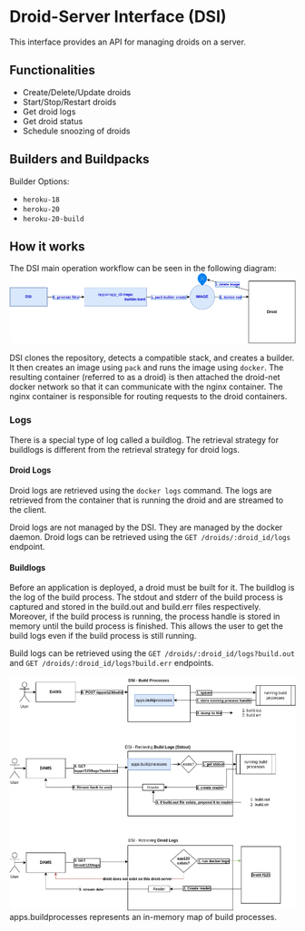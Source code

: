 # Droid-Server Interface (DSI)

This interface provides an API for managing droids on a server.

## Functionalities

- Create/Delete/Update droids
- Start/Stop/Restart droids
- Get droid logs
- Get droid status
- Schedule snoozing of droids

## Builders and Buildpacks

Builder Options:

- `heroku-18`
- `heroku-20`
- `heroku-20-build`

## How it works

The DSI main operation workflow can be seen in the following diagram:
![](docs/dsi-in-action.png)

DSI clones the repository, detects a compatible stack, and creates a builder. It then creates an image using `pack` and
runs the image using `docker`. The resulting container (referred to as a droid) is then attached the droid-net docker
network so that it can communicate with the nginx container. The nginx container is responsible for routing requests to
the droid containers.

### Logs

There is a special type of log called a buildlog. The retrieval strategy for buildlogs is different from the retrieval strategy for droid logs.

#### Droid Logs

Droid logs are retrieved using the `docker logs` command. The logs are retrieved from the container that is running the droid and are streamed to the client.

Droid logs are not managed by the DSI. They are managed by the docker daemon.
Droid logs can be retrieved using the `GET /droids/:droid_id/logs` endpoint.

#### Buildlogs

Before an application is deployed, a droid must be built for it. The buildlog is the log of the build process. The stdout and stderr of the build process is captured and stored in the build.out
and build.err files respectively. Moreover, if the build process is running, the process handle is stored in memory
until the build process is finished. This allows the user to get the build logs even if the build process is still
running.

Build logs can be retrieved using the `GET /droids/:droid_id/logs?build.out` and `GET /droids/:droid_id/logs?build.err` endpoints.


![](docs/log-streaming.png)
apps.buildprocesses represents an in-memory map of build processes.
